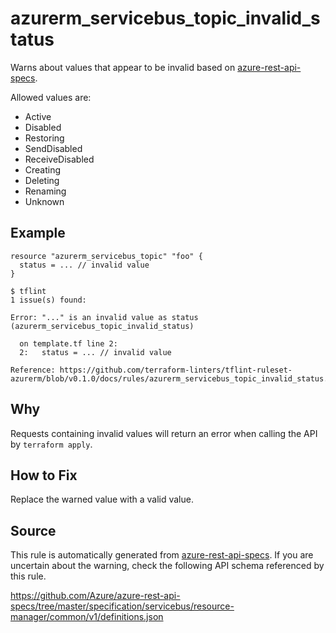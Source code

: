 <!--- This file generated by `tools/apispec-rule-gen/main.go`. DO NOT EDIT --->

# azurerm_servicebus_topic_invalid_status

Warns about values that appear to be invalid based on [azure-rest-api-specs](https://github.com/Azure/azure-rest-api-specs).

Allowed values are:
- Active
- Disabled
- Restoring
- SendDisabled
- ReceiveDisabled
- Creating
- Deleting
- Renaming
- Unknown

## Example

```hcl
resource "azurerm_servicebus_topic" "foo" {
  status = ... // invalid value
}
```

```
$ tflint
1 issue(s) found:

Error: "..." is an invalid value as status (azurerm_servicebus_topic_invalid_status)

  on template.tf line 2:
  2:   status = ... // invalid value

Reference: https://github.com/terraform-linters/tflint-ruleset-azurerm/blob/v0.1.0/docs/rules/azurerm_servicebus_topic_invalid_status.md

```

## Why

Requests containing invalid values will return an error when calling the API by `terraform apply`.

## How to Fix

Replace the warned value with a valid value.

## Source

This rule is automatically generated from [azure-rest-api-specs](https://github.com/Azure/azure-rest-api-specs). If you are uncertain about the warning, check the following API schema referenced by this rule.

https://github.com/Azure/azure-rest-api-specs/tree/master/specification/servicebus/resource-manager/common/v1/definitions.json
